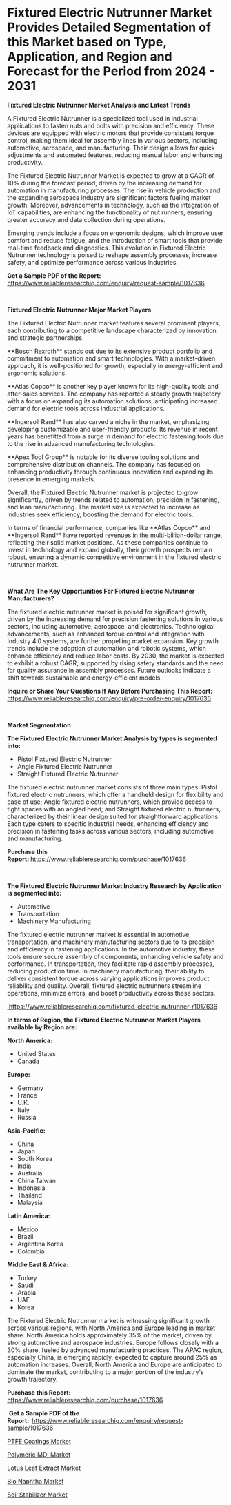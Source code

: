 <p><h1>Fixtured Electric Nutrunner Market Provides Detailed Segmentation of this Market based on Type, Application, and Region and Forecast for the Period from 2024 - 2031</h1></p><p><strong>Fixtured Electric Nutrunner Market Analysis and Latest Trends</strong></p>
<p><p>A Fixtured Electric Nutrunner is a specialized tool used in industrial applications to fasten nuts and bolts with precision and efficiency. These devices are equipped with electric motors that provide consistent torque control, making them ideal for assembly lines in various sectors, including automotive, aerospace, and manufacturing. Their design allows for quick adjustments and automated features, reducing manual labor and enhancing productivity.</p><p>The Fixtured Electric Nutrunner Market is expected to grow at a CAGR of 10% during the forecast period, driven by the increasing demand for automation in manufacturing processes. The rise in vehicle production and the expanding aerospace industry are significant factors fueling market growth. Moreover, advancements in technology, such as the integration of IoT capabilities, are enhancing the functionality of nut runners, ensuring greater accuracy and data collection during operations.</p><p>Emerging trends include a focus on ergonomic designs, which improve user comfort and reduce fatigue, and the introduction of smart tools that provide real-time feedback and diagnostics. This evolution in Fixtured Electric Nutrunner technology is poised to reshape assembly processes, increase safety, and optimize performance across various industries.</p></p>
<p><strong>Get a Sample PDF of the Report:&nbsp;</strong> <a href="https://www.reliableresearchiq.com/enquiry/request-sample/1017636">https://www.reliableresearchiq.com/enquiry/request-sample/1017636</a></p>
<p>&nbsp;</p>
<p><strong>Fixtured Electric Nutrunner Major Market Players</strong></p>
<p><p>The Fixtured Electric Nutrunner market features several prominent players, each contributing to a competitive landscape characterized by innovation and strategic partnerships.</p><p>**Bosch Rexroth** stands out due to its extensive product portfolio and commitment to automation and smart technologies. With a market-driven approach, it is well-positioned for growth, especially in energy-efficient and ergonomic solutions. </p><p>**Atlas Copco** is another key player known for its high-quality tools and after-sales services. The company has reported a steady growth trajectory with a focus on expanding its automation solutions, anticipating increased demand for electric tools across industrial applications.</p><p>**Ingersoll Rand** has also carved a niche in the market, emphasizing developing customizable and user-friendly products. Its revenue in recent years has benefitted from a surge in demand for electric fastening tools due to the rise in advanced manufacturing technologies.</p><p>**Apex Tool Group** is notable for its diverse tooling solutions and comprehensive distribution channels. The company has focused on enhancing productivity through continuous innovation and expanding its presence in emerging markets.</p><p>Overall, the Fixtured Electric Nutrunner market is projected to grow significantly, driven by trends related to automation, precision in fastening, and lean manufacturing. The market size is expected to increase as industries seek efficiency, boosting the demand for electric tools.</p><p>In terms of financial performance, companies like **Atlas Copco** and **Ingersoll Rand** have reported revenues in the multi-billion-dollar range, reflecting their solid market positions. As these companies continue to invest in technology and expand globally, their growth prospects remain robust, ensuring a dynamic competitive environment in the fixtured electric nutrunner market.</p></p>
<p>&nbsp;</p>
<p><strong>What Are The Key Opportunities For Fixtured Electric Nutrunner Manufacturers?</strong></p>
<p><p>The fixtured electric nutrunner market is poised for significant growth, driven by the increasing demand for precision fastening solutions in various sectors, including automotive, aerospace, and electronics. Technological advancements, such as enhanced torque control and integration with Industry 4.0 systems, are further propelling market expansion. Key growth trends include the adoption of automation and robotic systems, which enhance efficiency and reduce labor costs. By 2030, the market is expected to exhibit a robust CAGR, supported by rising safety standards and the need for quality assurance in assembly processes. Future outlooks indicate a shift towards sustainable and energy-efficient models.</p></p>
<p><strong>Inquire or Share Your Questions If Any Before Purchasing This Report:</strong> <a href="https://www.reliableresearchiq.com/enquiry/pre-order-enquiry/1017636">https://www.reliableresearchiq.com/enquiry/pre-order-enquiry/1017636</a></p>
<p>&nbsp;</p>
<p><strong>Market Segmentation</strong></p>
<p><strong>The Fixtured Electric Nutrunner Market Analysis by types is segmented into:</strong></p>
<p><ul><li>Pistol Fixtured Electric Nutrunner</li><li>Angle Fixtured Electric Nutrunner</li><li>Straight Fixtured Electric Nutrunner</li></ul></p>
<p><p>The fixtured electric nutrunner market consists of three main types: Pistol fixtured electric nutrunners, which offer a handheld design for flexibility and ease of use; Angle fixtured electric nutrunners, which provide access to tight spaces with an angled head; and Straight fixtured electric nutrunners, characterized by their linear design suited for straightforward applications. Each type caters to specific industrial needs, enhancing efficiency and precision in fastening tasks across various sectors, including automotive and manufacturing.</p></p>
<p><strong>Purchase this Report:&nbsp;</strong><a href="https://www.reliableresearchiq.com/purchase/1017636">https://www.reliableresearchiq.com/purchase/1017636</a></p>
<p>&nbsp;</p>
<p><strong>The Fixtured Electric Nutrunner Market Industry Research by Application is segmented into:</strong></p>
<p><ul><li>Automotive</li><li>Transportation</li><li>Machinery Manufacturing</li></ul></p>
<p><p>The fixtured electric nutrunner market is essential in automotive, transportation, and machinery manufacturing sectors due to its precision and efficiency in fastening applications. In the automotive industry, these tools ensure secure assembly of components, enhancing vehicle safety and performance. In transportation, they facilitate rapid assembly processes, reducing production time. In machinery manufacturing, their ability to deliver consistent torque across varying applications improves product reliability and quality. Overall, fixtured electric nutrunners streamline operations, minimize errors, and boost productivity across these sectors.</p></p>
<p><a href="https://www.reliableresearchiq.com/fixtured-electric-nutrunner-r1017636">&nbsp;https://www.reliableresearchiq.com/fixtured-electric-nutrunner-r1017636</a></p>
<p><strong>In terms of Region, the Fixtured Electric Nutrunner Market Players available by Region are:</strong></p>
<p>
    <p> <strong> North America: </strong>
        <ul>
            <li>United States</li>
            <li>Canada</li>
        </ul>
        </p> 
    <p> <strong> Europe: </strong>
        <ul>
            <li>Germany</li>
            <li>France</li>
            <li>U.K.</li>
            <li>Italy</li>
            <li>Russia</li>
        </ul>
        </p> 
    <p> <strong> Asia-Pacific: </strong>
        <ul>
            <li>China</li>
            <li>Japan</li>
            <li>South Korea</li>
            <li>India</li>
            <li>Australia</li>
            <li>China Taiwan</li>
            <li>Indonesia</li>
            <li>Thailand</li>
            <li>Malaysia</li>
        </ul>
        </p> 
    <p> <strong> Latin America: </strong>
        <ul>
            <li>Mexico</li>
            <li>Brazil</li>
            <li>Argentina Korea</li>
            <li>Colombia</li>
        </ul>
        </p> 
    <p> <strong> Middle East & Africa: </strong>
        <ul>
            <li>Turkey</li>
            <li>Saudi</li>
            <li>Arabia</li>
            <li>UAE</li>
            <li>Korea</li>
        </ul>
    </p>
    </p>
<p><p>The Fixtured Electric Nutrunner market is witnessing significant growth across various regions, with North America and Europe leading in market share. North America holds approximately 35% of the market, driven by strong automotive and aerospace industries. Europe follows closely with a 30% share, fueled by advanced manufacturing practices. The APAC region, especially China, is emerging rapidly, expected to capture around 25% as automation increases. Overall, North America and Europe are anticipated to dominate the market, contributing to a major portion of the industry's growth trajectory.</p></p>
<p><strong>Purchase this Report: </strong><a href="https://www.reliableresearchiq.com/purchase/1017636">https://www.reliableresearchiq.com/purchase/1017636</a></p>
<p>&nbsp;<strong>Get a Sample PDF of the Report:&nbsp;&nbsp;</strong><a href="https://www.reliableresearchiq.com/enquiry/request-sample/1017636">https://www.reliableresearchiq.com/enquiry/request-sample/1017636</a></p>
<p><strong></strong></p>
<p><p><a href="https://www.linkedin.com/pulse/global-ptfe-coatings-industry-analysis-share-growth-f4tye?trackingId=3BFMTFj%2FSQiTKwWKQxqFVw%3D%3D">PTFE Coatings Market</a></p><p><a href="https://www.linkedin.com/pulse/polymeric-mdi-market-outlook-share-analysis-growth-7gg7e?trackingId=VPky4bIyQO2jDBDOD365cQ%3D%3D">Polymeric MDI Market</a></p><p><a href="https://issuu.com/reportprime-2/docs/lotus-leaf-extract-market-size-2030_db3bd63eae42c4">Lotus Leaf Extract Market</a></p><p><a href="https://medium.com/@lauryframi644/the-global-bio-naphtha-market-is-a-dynamic-and-growing-industry-e0808302d257">Bio Naphtha Market</a></p><p><a href="https://issuu.com/reportprime-2/docs/soil-stabilizer-market-size-2030.pp_10f7baa6f105a6">Soil Stabilizer Market</a></p></p>